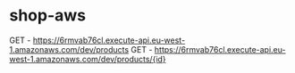 # shop-aws

  GET - https://6rmvab76cl.execute-api.eu-west-1.amazonaws.com/dev/products
  GET - https://6rmvab76cl.execute-api.eu-west-1.amazonaws.com/dev/products/{id}